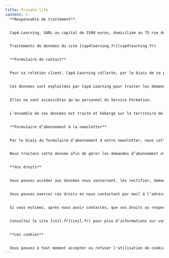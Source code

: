 ```yaml
---
title: Private life
content: >-
  **Responsable de traitement** 


  Cap4 Learning, SARL au capital de 1500 euros, domiciliée au 75 rue de Richelieu 75002 Paris.


  Traitements de données du site [cap4learning.fr](cap4learning.fr)


  **Formulaire de contact**


  Pour sa relation client, Cap4 Learning collecte, par le biais de sa page de contact, les données à caractère personnel suivantes : Nom, Email, et Message personnel.


  Ces données sont exploitées par Cap4 Learning pour traiter les demandes adressées via la page de contact du site Web . Elles sont conservées 2 ans à compter de leur collecte ou du dernier acte positif de la part de la personne concernée.


  Elles ne sont accessibles qu'au personnel du Service Formation.


  L’ensemble de ces données est traité et hébergé sur le territoire de l’Union européenne.


  **Formulaire d’abonnement à la newsletter**


  Par le biais du formulaire d’abonnement à notre newsletter, nous collectons l'email.


  Nous traitons cette donnée afin de gérer les demandes d’abonnement et l’envoi de notre newsletter. L'email est conservé pendant toute la durée de votre abonnement puis 1 an à compter de votre désabonnement.


  **Vos droits**


  Vous pouvez accéder aux données vous concernant, les rectifier, demander leur effacement ou exercer votre droit à la limitation du traitement de vos données.


  Vous pouvez exercer ces droits en nous contactant par mail à l’adresse dpo@cap4learning.com ou bien en adressant votre demande à Cap4Learning par courrier : 75 rue de Richelieu 75002 Paris. Une preuve de votre identité pourra vous être demandée.


  Si vous estimez, après nous avoir contactés, que vos droits au respect de la vie privée ne sont pas respectés, vous pouvez adresser une réclamation à la CNIL.


  Consultez le site [cnil.fr](cnil.fr) pour plus d’informations sur vos droits.


  **Les cookies**


  Vous pouvez à tout moment accepter ou refuser l'utilisation de cookies sur le site cap4Learning.com.
---
```

